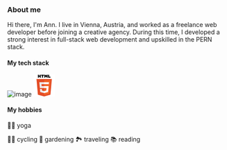 ### About me
Hi there, I'm Ann.
I live in Vienna, Austria, and worked as a freelance web developer before joining a creative agency.
During this time, I developed a strong interest in full-stack web development and upskilled in the PERN stack.

#### My tech stack
![image](https://github.com/user-attachments/assets/cb2af397-7a15-4ea1-8382-5b3eaf8a80c0)
<img src="html5.png" width="50"/>

#### My hobbies
🧘‍♀️ yoga

🚵‍♀️ cycling
🌹 gardening
🏞 traveling
📚 reading
